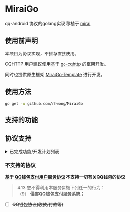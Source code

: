 # MiraiGo
qq-android 协议的golang实现 移植于 [mirai](https://github.com/mamoe/mirai)

## 使用前声明
本项目为协议实现，不推荐直接使用。

CQHTTP 用户建议使用基于 [go-cqhttp](https://github.com/Mrs4s/go-cqhttp) 的框架开发。

同时也提供原生框架 [MiraiGo-Template](https://github.com/Logiase/MiraiGo-Template) 进行开发。

## 使用方法

```bash
go get -u github.com/rhwong/MiraiGo
```

## 支持的功能

## 协议支持

<details>
  <summary>已完成功能/开发计划列表</summary>

**登录**
- [x] 账号密码登录
- [x] 二维码登录
- [x] 验证码提交
- [x] 设备锁验证
- [x] 错误信息解析

**消息类型**
- [x] 文本
- [x] 图片
- [x] 语音
- [x] 表情
- [x] At
- [x] 回复
- [x] 长消息(仅群聊/私聊)
- [x] 链接分享
- [x] 小程序(暂只支持RAW)
- [x] 短视频
- [x] 合并转发
- [x] 群文件(上传与接收信息)

**事件**
- [x] 好友消息
- [x] 群消息
- [x] 临时会话消息
- [x] 登录号加群
- [x] 登录号退群(包含T出)
- [x] 新成员进群/退群
- [x] 群/好友消息撤回
- [x] 群禁言
- [x] 群成员权限变更
- [x] 收到邀请进群通知
- [x] 收到其他用户进群请求
- [x] 新好友
- [x] 新好友请求
- [x] 客户端离线
- [x] 群提示 (戳一戳/运气王等)

**主动操作**

_为防止滥用，不支持主动邀请新成员进群_

- [x] 发送群消息
- [x] 发送好友消息
- [x] 发送临时会话消息
- [x] 获取/刷新群列表
- [x] 获取/刷新群成员列表
- [x] 获取/刷新好友列表
- [x] 获取群荣誉 (龙王/群聊火焰等)
- [x] 处理加群请求
- [x] 处理被邀请加群请求
- [x] 处理好友请求
- [x] 撤回群消息
- [x] 群公告设置
- [x] 获取群文件下载链接
- [x] 群设置 (全体禁言/群名)
- [x] 修改群成员Card
- [x] 修改群成员头衔
- [ ] ~~群成员邀请~~
- [x] 群成员禁言/解除禁言
- [x] T出群成员
- [x] 戳一戳群友
- [x] 获取陌生人信息

</details>

### 不支持的协议
**基于 [QQ钱包支付用户服务协议](https://www.tenpay.com/v2/html5/basic/public/agreement/protocol_mqq_pay.shtml) 不支持一切有关QQ钱包的协议**

>4.13 您不得利用本服务实施下列任一的行为：
>\
>     （9） **侵害QQ钱包支付服务系統；**

- [ ] ~~QQ钱包协议(收款/付款等)~~

